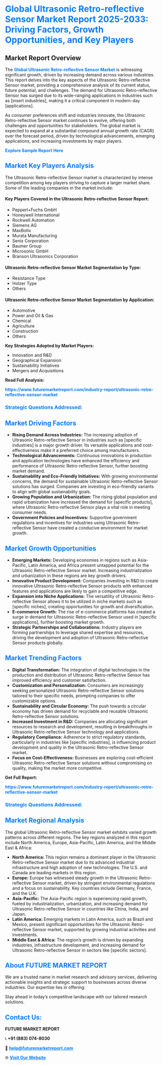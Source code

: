 <h1 style="color: #007BFF;">Global Ultrasonic Retro-reflective Sensor Market Report 2025-2033: Driving Factors, Growth Opportunities, and Key Players</h1>

<section id="overview">
<h2>Market Report Overview</h2>
<p>The <a href="https://www.futuremarketreport.com/industry-report/ultrasonic-retro-reflective-sensor-market" style="color: #007BFF; text-decoration: none;"><strong>Global Ultrasonic Retro-reflective Sensor Market</strong></a> is witnessing significant growth, driven by increasing demand across various industries. This report delves into the key aspects of the Ultrasonic Retro-reflective Sensor market, providing a comprehensive analysis of its current status, future potential, and challenges. The demand for Ultrasonic Retro-reflective Sensor has surged due to its wide-ranging applications in industries such as [insert industries], making it a critical component in modern-day [applications].</p>
<p>As consumer preferences shift and industries innovate, the Ultrasonic Retro-reflective Sensor market continues to evolve, offering both challenges and opportunities for stakeholders. The global market is expected to expand at a substantial compound annual growth rate (CAGR) over the forecast period, driven by technological advancements, emerging applications, and increasing investments by major players.</p>
</section>

<section id="overview">
<p><a href="https://www.futuremarketreport.com/request-sample/reportId=75228" style="color: #007BFF; text-decoration: none;"><strong>Explore Sample Report Here</strong></a></p>
</section>

<section id="key-players">
<h2 style="color: #007BFF;">Market Key Players Analysis</h2>
<p>The Ultrasonic Retro-reflective Sensor market is characterized by intense competition among key players striving to capture a larger market share. Some of the leading companies in the market include:</p>
<h4>Key Players Covered in the Ultrasonic Retro-reflective Sensor Report:</h4>
<ul><li>Pepperl+Fuchs GmbH</li><li>Honeywell International</li><li>Rockwell Automation</li><li>Siemens AG</li><li>MaxBotix</li><li>Murata Manufacturing</li><li>Senix Corporation</li><li>Baumer Group</li><li>Microsonic GmbH</li><li>Branson Ultrasonics Corporation</li></ul>
<h4>Ultrasonic Retro-reflective Sensor Market Segmentation by Type:</h4>
<ul><li>Resistance Type</li><li>Holzer Type</li><li>Others</li></ul>

<h4>Ultrasonic Retro-reflective Sensor Market Segmentation by Application:</h4>
<ul><li>Automotive</li><li>Power and Oil &amp; Gas</li><li>Chemical</li><li>Agriculture</li><li>Construction</li><li>Others</li></ul>
<p><strong>Key Strategies Adopted by Market Players:</strong></p>
<ul>
<li>Innovation and R&D</li>
<li>Geographical Expansion</li>
<li>Sustainability Initiatives</li>
<li>Mergers and Acquisitions</li>
</ul>
</section>

<section>
<p><strong>Read Full Analysis: </strong></p><a href="https://www.futuremarketreport.com/industry-report/ultrasonic-retro-reflective-sensor-market" style="color: #007BFF; text-decoration: none;"><strong>https://www.futuremarketreport.com/industry-report/ultrasonic-retro-reflective-sensor-market</strong></a>
<h3 style="color: #007BFF;">Strategic Questions Addressed:</h3>
</section>

<section id="driving-factors">
<h2 style="color: #007BFF;">Market Driving Factors</h2>
<ul>
<li><strong>Rising Demand Across Industries:</strong> The increasing adoption of Ultrasonic Retro-reflective Sensor in industries such as [specific industries] is a major growth driver. Its versatile applications and cost-effectiveness make it a preferred choice among manufacturers.</li>
<li><strong>Technological Advancements:</strong> Continuous innovations in production and application technologies have enhanced the efficiency and performance of Ultrasonic Retro-reflective Sensor, further boosting market demand.</li>
<li><strong>Sustainability and Eco-Friendly Initiatives:</strong> With growing environmental concerns, the demand for sustainable Ultrasonic Retro-reflective Sensor solutions has surged. Companies are investing in eco-friendly variants to align with global sustainability goals.</li>
<li><strong>Growing Population and Urbanization:</strong> The rising global population and rapid urbanization have increased the demand for [specific products], where Ultrasonic Retro-reflective Sensor plays a vital role in meeting consumer needs.</li>
<li><strong>Government Policies and Incentives:</strong> Supportive government regulations and incentives for industries using Ultrasonic Retro-reflective Sensor have created a conducive environment for market growth.</li>
</ul>
</section>

<section id="growth-opportunities">
<h2 style="color: #007BFF;">Market Growth Opportunities</h2>
<ul>
<li><strong>Emerging Markets:</strong> Developing economies in regions such as Asia-Pacific, Latin America, and Africa present untapped potential for the Ultrasonic Retro-reflective Sensor market. Increasing industrialization and urbanization in these regions are key growth drivers.</li>
<li><strong>Innovative Product Development:</strong> Companies investing in R&D to create innovative Ultrasonic Retro-reflective Sensor products with enhanced features and applications are likely to gain a competitive edge.</li>
<li><strong>Expansion into Niche Applications:</strong> The versatility of Ultrasonic Retro-reflective Sensor allows it to be utilized in niche markets such as [specific niches], creating opportunities for growth and diversification.</li>
<li><strong>E-commerce Growth:</strong> The rise of e-commerce platforms has created a surge in demand for Ultrasonic Retro-reflective Sensor used in [specific applications], further boosting market growth.</li>
<li><strong>Strategic Partnerships and Collaborations:</strong> Industry players are forming partnerships to leverage shared expertise and resources, driving the development and adoption of Ultrasonic Retro-reflective Sensor products globally.</li>
</ul>
</section>

<section id="trending-factors">
<h2 style="color: #007BFF;">Market Trending Factors</h2>
<ul>
<li><strong>Digital Transformation:</strong> The integration of digital technologies in the production and distribution of Ultrasonic Retro-reflective Sensor has improved efficiency and customer satisfaction.</li>
<li><strong>Customization and Personalization:</strong> Consumers are increasingly seeking personalized Ultrasonic Retro-reflective Sensor solutions tailored to their specific needs, prompting companies to offer customizable options.</li>
<li><strong>Sustainability and Circular Economy:</strong> The push towards a circular economy has driven demand for recyclable and reusable Ultrasonic Retro-reflective Sensor solutions.</li>
<li><strong>Increased Investment in R&D:</strong> Companies are allocating significant resources to research and development, resulting in breakthroughs in Ultrasonic Retro-reflective Sensor technology and applications.</li>
<li><strong>Regulatory Compliance:</strong> Adherence to strict regulatory standards, particularly in industries like [specific industries], is influencing product development and quality in the Ultrasonic Retro-reflective Sensor market.</li>
<li><strong>Focus on Cost-Effectiveness:</strong> Businesses are exploring cost-efficient Ultrasonic Retro-reflective Sensor solutions without compromising on quality, making the market more competitive.</li>
</ul>
</section>

<section>
<p><strong>Get Full Report: </strong></p><a href="https://www.futuremarketreport.com/industry-report/ultrasonic-retro-reflective-sensor-market" style="color: #007BFF; text-decoration: none;"><strong>https://www.futuremarketreport.com/industry-report/ultrasonic-retro-reflective-sensor-market</strong></a>
<h3 style="color: #007BFF;">Strategic Questions Addressed:</h3>
</section>


<section id="regional-analysis">
<h2 style="color: #007BFF;">Market Regional Analysis</h2>
<p>The global Ultrasonic Retro-reflective Sensor market exhibits varied growth patterns across different regions. The key regions analyzed in this report include North America, Europe, Asia-Pacific, Latin America, and the Middle East & Africa:</p>
<ul>
<li><strong>North America:</strong> This region remains a dominant player in the Ultrasonic Retro-reflective Sensor market due to its advanced industrial infrastructure and high adoption of new technologies. The U.S. and Canada are leading markets in this region.</li>
<li><strong>Europe:</strong> Europe has witnessed steady growth in the Ultrasonic Retro-reflective Sensor market, driven by stringent environmental regulations and a focus on sustainability. Key countries include Germany, France, and the U.K.</li>
<li><strong>Asia-Pacific:</strong> The Asia-Pacific region is experiencing rapid growth, fueled by industrialization, urbanization, and increasing demand for Ultrasonic Retro-reflective Sensor in countries like China, India, and Japan.</li>
<li><strong>Latin America:</strong> Emerging markets in Latin America, such as Brazil and Mexico, present significant opportunities for the Ultrasonic Retro-reflective Sensor market, supported by growing industrial activities and investments.</li>
<li><strong>Middle East & Africa:</strong> The region’s growth is driven by expanding industries, infrastructure development, and increasing demand for Ultrasonic Retro-reflective Sensor in sectors like [specific sectors].</li>
</ul>
</section>

<footer>
<h2 style="color: #007BFF;">About FUTURE MARKET REPORT</h2>
<p>We are a trusted name in market research and advisory services, delivering actionable insights and strategic support to businesses across diverse industries. Our expertise lies in offering:</p>

<p>Stay ahead in today’s competitive landscape with our tailored research solutions.</p>

<h2 style="color: #007BFF;">Contact Us:</h2>
<p><strong>FUTURE MARKET REPORT</strong></p>
<p>📞 <strong>+91 (883) 074-8030</strong></p>
<p>📧 <strong><a href="mailto:help@futuremarketreport.com" style="color: #007BFF;">help@futuremarketreport.com</a></strong></p>
<p>🌐 <strong><a href="https://www.futuremarketreport.com/" style="color: #007BFF;">Visit Our Website</a></strong></p>
</footer>